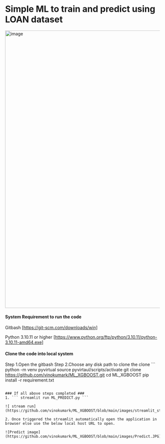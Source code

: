 # Simple ML to train and predict using LOAN dataset
<img width="1411" height="903" alt="image" src="https://github.com/user-attachments/assets/55286bfb-5572-41a9-b874-7f3e848106f0" />

#### System Requirement to run the code ####

Gitbash [https://git-scm.com/downloads/win]

Python 3.10.11 or higher [https://www.python.org/ftp/python/3.10.11/python-3.10.11-amd64.exe]

#### Clone the code into local system ####

Step 1.Open the gitbash
Step 2.Choose any disk path to clone the clone
    ``` python -m venv pyvirtual
       source pyvirtaul/scripts/activate 
       git clone https://github.com/vinokumark/ML_XGBOOST.git 
       cd ML_XGBOOST
       pip install -r requirement.txt
   ```

### If all above steps completed ###
1. ``` streamlit run ML_PREDICT.py ```

![ stream run](https://github.com/vinokumark/ML_XGBOOST/blob/main/images/streamlit_start.JPG)

2. Once triggered the streamlit automatically open the application in browser else use the below local host URL to open.

![Predict image](https://github.com/vinokumark/ML_XGBOOST/blob/main/images/Predict.JPG)

   
